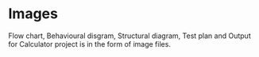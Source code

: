 # Images
Flow chart, Behavioural disgram, Structural diagram, Test plan and Output for Calculator project is in the form of image files.
